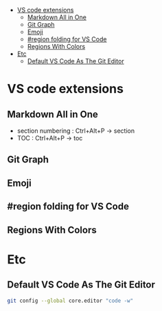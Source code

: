 - [VS code extensions](#vs-code-extensions)
  - [Markdown All in One](#markdown-all-in-one)
  - [Git Graph](#git-graph)
  - [Emoji](#emoji)
  - [#region folding for VS Code](#region-folding-for-vs-code)
  - [Regions With Colors](#regions-with-colors)
- [Etc](#etc)
  - [Default VS Code As The Git Editor](#default-vs-code-as-the-git-editor)

# VS code extensions
## Markdown All in One
- section numbering : Ctrl+Alt+P -> section
- TOC : Ctrl+Alt+P -> toc

## Git Graph
## Emoji
## #region folding for VS Code
## Regions With Colors

# Etc
## Default VS Code As The Git Editor 
```bash
git config --global core.editor "code -w"
```
